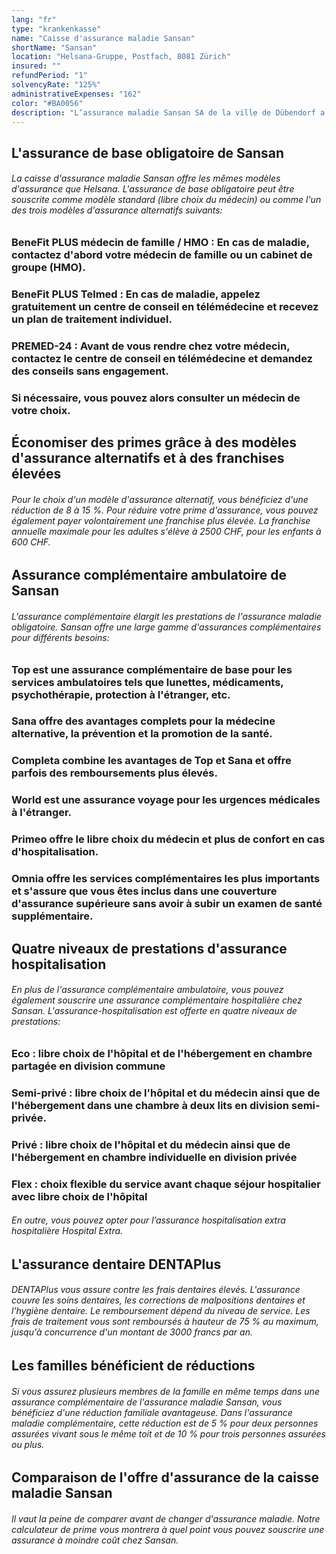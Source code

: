 ```yaml
---
lang: "fr"
type: "krankenkasse"
name: "Caisse d'assurance maladie Sansan"
shortName: "Sansan"
location: "Helsana-Gruppe, Postfach, 8081 Zürich"
insured: ""
refundPeriod: "1"
solvencyRate: "125%"
administrativeExpenses: "162"
color: "#BA0056"
description: "L’assurance maladie Sansan SA de la ville de Dübendorf a été fondée en 2001 en tant que filiale indépendante du groupe d’assurance Helsana. Depuis l'harmonisation des marques en 2013, elle communique sous l'égide de la société mère. En 2017, elle a été fusionnée avec la filiale d'assurance de base Progrès. L'activité principale se concentre sur l'assurance maladie obligatoire. En outre, les preneurs d'assurance peuvent également souscrire diverses couvertures d'assurance complémentaire."
---
```


## L'assurance de base obligatoire de Sansan

###### La caisse d'assurance maladie Sansan offre les mêmes modèles d'assurance que Helsana. L'assurance de base obligatoire peut être souscrite comme modèle standard (libre choix du médecin) ou comme l'un des trois modèles d'assurance alternatifs suivants:

### BeneFit PLUS médecin de famille / HMO : En cas de maladie, contactez d'abord votre médecin de famille ou un cabinet de groupe (HMO).

### BeneFit PLUS Telmed : En cas de maladie, appelez gratuitement un centre de conseil en télémédecine et recevez un plan de traitement individuel.

### PREMED-24 : Avant de vous rendre chez votre médecin, contactez le centre de conseil en télémédecine et demandez des conseils sans engagement.

### Si nécessaire, vous pouvez alors consulter un médecin de votre choix.

## Économiser des primes grâce à des modèles d'assurance alternatifs et à des franchises élevées

###### Pour le choix d'un modèle d'assurance alternatif, vous bénéficiez d'une réduction de 8 à 15 %. Pour réduire votre prime d'assurance, vous pouvez également payer volontairement une franchise plus élevée. La franchise annuelle maximale pour les adultes s'élève à 2500 CHF, pour les enfants à 600 CHF.

## Assurance complémentaire ambulatoire de Sansan

###### L'assurance complémentaire élargit les prestations de l'assurance maladie obligatoire. Sansan offre une large gamme d'assurances complémentaires pour différents besoins:

### Top est une assurance complémentaire de base pour les services ambulatoires tels que lunettes, médicaments, psychothérapie, protection à l'étranger, etc.

### Sana offre des avantages complets pour la médecine alternative, la prévention et la promotion de la santé.

### Completa combine les avantages de Top et Sana et offre parfois des remboursements plus élevés.

### World est une assurance voyage pour les urgences médicales à l'étranger.

### Primeo offre le libre choix du médecin et plus de confort en cas d'hospitalisation.

### Omnia offre les services complémentaires les plus importants et s'assure que vous êtes inclus dans une couverture d'assurance supérieure sans avoir à subir un examen de santé supplémentaire.

## Quatre niveaux de prestations d'assurance hospitalisation

###### En plus de l'assurance complémentaire ambulatoire, vous pouvez également souscrire une assurance complémentaire hospitalière chez Sansan. L'assurance-hospitalisation est offerte en quatre niveaux de prestations:

### Eco : libre choix de l'hôpital et de l'hébergement en chambre partagée en division commune 

### Semi-privé : libre choix de l'hôpital et du médecin ainsi que de l'hébergement dans une chambre à deux lits en division semi-privée.

### Privé : libre choix de l'hôpital et du médecin ainsi que de l'hébergement en chambre individuelle en division privée

### Flex : choix flexible du service avant chaque séjour hospitalier avec libre choix de l'hôpital

###### En outre, vous pouvez opter pour l’assurance hospitalisation extra hospitalière Hospital Extra.

## L'assurance dentaire DENTAPlus

###### DENTAPlus vous assure contre les frais dentaires élevés. L'assurance couvre les soins dentaires, les corrections de malpositions dentaires et l'hygiène dentaire. Le remboursement dépend du niveau de service. Les frais de traitement vous sont remboursés à hauteur de 75 % au maximum, jusqu'à concurrence d'un montant de 3000 francs par an.

## Les familles bénéficient de réductions

###### Si vous assurez plusieurs membres de la famille en même temps dans une assurance complémentaire de l'assurance maladie Sansan, vous bénéficiez d'une réduction familiale avantageuse. Dans l'assurance maladie complémentaire, cette réduction est de 5 % pour deux personnes assurées vivant sous le même toit et de 10 % pour trois personnes assurées ou plus.

## Comparaison de l'offre d'assurance de la caisse maladie Sansan

###### Il vaut la peine de comparer avant de changer d'assurance maladie. Notre calculateur de prime vous montrera à quel point vous pouvez souscrire une assurance à moindre coût chez Sansan.
